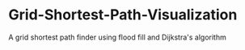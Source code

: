# Grid-Shortest-Path-Visualization
A grid shortest path finder using flood fill and Dijkstra's algorithm
